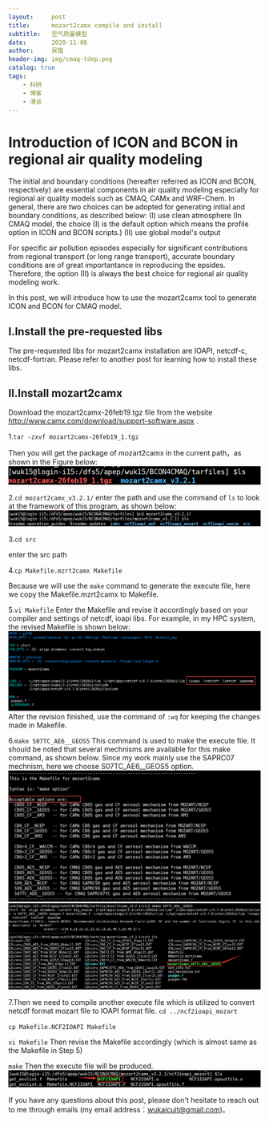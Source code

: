```yaml
---
layout:     post
title:      mozart2camx compile and install
subtitle:   空气质量模型 
date:       2020-11-08
author:     吴锴
header-img: img/cmaq-tdep.png
catalog: true
tags:
    - 科研
    - 博客
    - 漫谈
---
```


# Introduction of ICON and BCON in regional air quality modeling
The initial and boundary conditions (hereafter referred as ICON and BCON, respectively) are essential components in air quality modeling especially for regional air quality models such as CMAQ, CAMx and WRF-Chem. In general, there are two choices can be adopted for generating initial and boundary conditions, as described below:
(I)  use clean atmosphere (In CMAQ model, the choice (I) is the default option which means the profile option in ICON and BCON scripts.) 
(II) use global model's output 


For specific air pollution episodes especially for significant contributions from regional transport (or long range transport), accurate boundary conditions are of great importantance in reproducing the epsides. Therefore, the option (II) is always the best choice for regional air quality modeling work. 

In this post, we will introduce how to use the mozart2camx tool to generate ICON and BCON for CMAQ model.

## I.Install the pre-requested libs 

The pre-requested libs for mozart2camx installation are IOAPI, netcdf-c, netcdf-fortran. Please refer to another post for learning how to install these libs.

## II.Install mozart2camx

Download the mozart2camx-26feb19.tgz file from the website http://www.camx.com/download/support-software.aspx .

1.`tar -zxvf mozart2camx-26feb19_1.tgz` 

Then you will get the package of mozart2camx in the current path，as shown in the Figure below:
![1mozart](https://raw.githubusercontent.com/wk-atmchem/wk-atmchem.github.io/master/img/1mozart.png)

2.`cd mozart2camx_v3.2.1/` enter the path and use the command of `ls` to look at the framework of this program, as shown below:
![2mozart](https://raw.githubusercontent.com/wk-atmchem/wk-atmchem.github.io/master/img/2mozart.jpg)

3.`cd src` 

enter the src path

4.`cp Makefile.mzrt2camx Makefile`

Because we will use the `make` command to generate the execute file, here we copy the Makefile.mzrt2camx to Makefile.

5.`vi Makefile`
Enter the Makefile and revise it accordingly based on your compiler and settings of netcdf, ioapi libs.
For example, in my HPC system, the revised Makefile is shown below:
![3mozart](https://raw.githubusercontent.com/wk-atmchem/wk-atmchem.github.io/master/img/3mozart.png)
After the revision finished, use the command of `:wq` for keeping the changes made in Makefile.

6.`make S07TC_AE6__GEOS5`
This command is used to make the execute file.
It should be noted that several mechnisms are available for this make command, as shown below. Since my work mainly use the SAPRC07 mechnism, here we choose S07TC_AE6__GEOS5 option.
![4mozart](https://raw.githubusercontent.com/wk-atmchem/wk-atmchem.github.io/master/img/4mozart.jpg)
![5mozart](https://raw.githubusercontent.com/wk-atmchem/wk-atmchem.github.io/master/img/5mozart.png)

7.Then we need to compile another execute file which is utilized to convert netcdf format mozart file to IOAPI format file.
`cd ../ncf2ioapi_mozart`

`cp Makefile.NCF2IOAPI Makefile`

`vi Makefile`
Then revise the Makefile accordingly (which is almost same as the Makefile in Step 5)

`make`
Then the execute file will be produced.
![6mozart](https://raw.githubusercontent.com/wk-atmchem/wk-atmchem.github.io/master/img/6mozart.png)

If you have any questions about this post, please don't hesitate to reach out to me through emails (my email address：wukaicuit@gmail.com)。

